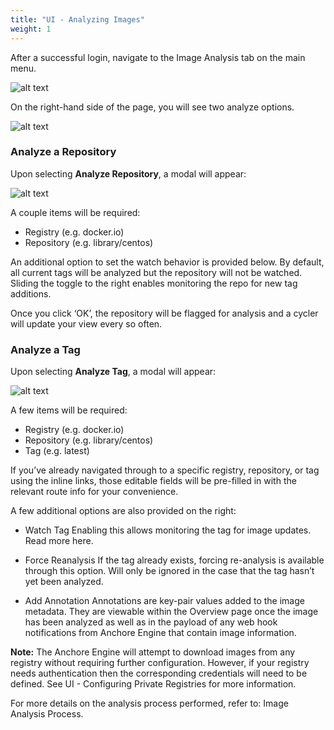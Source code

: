 ```yaml
---
title: "UI - Analyzing Images"
weight: 1
---
```


After a successful login, navigate to the Image Analysis tab on the main menu.

![alt text](/UIMenuImageAnalysisTab.png)

On the right-hand side of the page, you will see two analyze options.

![alt text](/AnalyzeRepoTagButtons.png)

### Analyze a Repository

Upon selecting **Analyze Repository**, a modal will appear:

![alt text](/AnalyzeRepoModal.png)

A couple items will be required:

- Registry (e.g. docker.io)
- Repository (e.g. library/centos)

An additional option to set the watch behavior is provided below. By default, all current tags will be analyzed but the repository will not be watched. Sliding the toggle to the right enables monitoring the repo for new tag additions.

Once you click ‘OK’, the repository will be flagged for analysis and a cycler will update your view every so often.

### Analyze a Tag

Upon selecting **Analyze Tag**, a modal will appear:

![alt text](/AnalyzeTagModal.png)

A few items will be required:

- Registry (e.g. docker.io)
- Repository (e.g. library/centos)
- Tag (e.g. latest)

If you’ve already navigated through to a specific registry, repository, or tag using the inline links, those editable fields will be pre-filled in with the relevant route info for your convenience.

A few additional options are also provided on the right:

- Watch Tag
  Enabling this allows monitoring the tag for image updates. Read more here.

- Force Reanalysis
  If the tag already exists, forcing re-analysis is available through this option. Will only be ignored in the case that the tag hasn’t yet been analyzed.

- Add Annotation
  Annotations are key-pair values added to the image metadata. They are viewable within the Overview page once the image has been analyzed as well as in the payload of any web hook notifications from Anchore Engine that contain image information.

**Note:** The Anchore Engine will attempt to download images from any registry without requiring further configuration. However, if your registry needs authentication then the corresponding credentials will need to be defined. See UI - Configuring Private Registries for more information.

For more details on the analysis process performed, refer to: Image Analysis Process.
